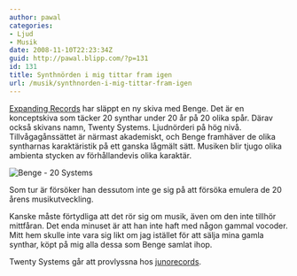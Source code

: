```yaml
---
author: pawal
categories:
- Ljud
- Musik
date: 2008-11-10T22:23:34Z
guid: http://pawal.blipp.com/?p=131
id: 131
title: Synthnörden i mig tittar fram igen
url: /musik/synthnorden-i-mig-tittar-fram-igen
---
```


<a href="http://www.expandingrecords.com/">Expanding Records</a> har släppt en ny skiva med Benge. Det är en konceptskiva som täcker 20 synthar under 20 år på 20 olika spår. Därav också skivans namn, Twenty Systems. Ljudnörderi på hög nivå. Tillvågagånssättet är närmast akademiskt, och Benge framhäver de olika syntharnas karaktäristik på ett ganska lågmält sätt. Musiken blir tjugo olika ambienta stycken av förhållandevis olika karaktär.

<img src="file:///Users/pawal/Library/Caches/TemporaryItems/moz-screenshot.jpg" alt="" /><img src="file:///Users/pawal/Library/Caches/TemporaryItems/moz-screenshot-1.jpg" alt="" /><img src="file:///Users/pawal/Library/Caches/TemporaryItems/moz-screenshot-2.jpg" alt="" /><img class="aligncenter" src="http://blipp.com/misc/benge.jpg" alt="Benge - 20 Systems" />

Som tur är försöker han dessutom inte ge sig på att försöka emulera de 20 årens musikutveckling.

Kanske måste förtydliga att det rör sig om musik, även om den inte tillhör mittfåran. Det enda minuset är att han inte haft med någon gammal vocoder. Mitt hem skulle inte vara sig likt om jag istället för att sälja mina gamla synthar, köpt på mig alla dessa som Benge samlat ihop.

Twenty Systems går att provlyssna hos <a href="http://www.juno.co.uk/products/330231-01.htm">junorecords</a>.